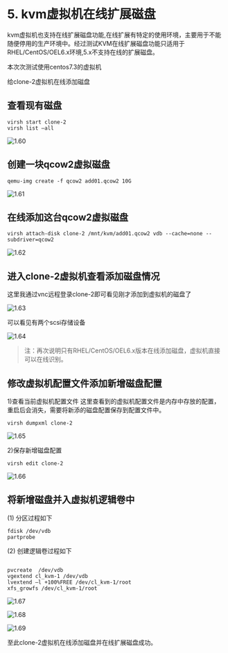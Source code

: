 # 5. kvm虚拟机在线扩展磁盘

kvm虚拟机也支持在线扩展磁盘功能,在线扩展有特定的使用环境，主要用于不能随便停用的生产环境中。经过测试KVM在线扩展磁盘功能只适用于RHEL/CentOS/OEL6.x环境,5.x不支持在线的扩展磁盘。

本次次测试使用centos7.3的虚拟机

给clone-2虚拟机在线添加磁盘

## 查看现有磁盘

```text
virsh start clone-2
virsh list –all 
```

![1.60](http://oxysobnip.bkt.clouddn.com/1.60.png)

## 创建一块qcow2虚拟磁盘

```text
qemu-img create -f qcow2 add01.qcow2 10G
```

![1.61](http://oxysobnip.bkt.clouddn.com/1.61.png)

## 在线添加这台qcow2虚拟磁盘

```text
virsh attach-disk clone-2 /mnt/kvm/add01.qcow2 vdb --cache=none --subdriver=qcow2
```

![1.62](http://oxysobnip.bkt.clouddn.com/1.62.png)

## 进入clone-2虚拟机查看添加磁盘情况

这里我通过vnc远程登录clone-2即可看见刚才添加到虚拟机的磁盘了

![1.63](http://oxysobnip.bkt.clouddn.com/1.63.png)

可以看见有两个scsi存储设备

![1.64](http://oxysobnip.bkt.clouddn.com/1.64.png)

> 注：再次说明只有RHEL/CentOS/OEL6.x版本在线添加磁盘，虚拟机直接可以在线识别。

## 修改虚拟机配置文件添加新增磁盘配置

1\)查看当前虚拟机配置文件 这里查看到的虚拟机配置文件是内存中存放的配置，重启后会消失，需要将新添的磁盘配置保存到配置文件中。

```text
virsh dumpxml clone-2
```

![1.65](http://oxysobnip.bkt.clouddn.com/1.65.png)

2\)保存新增磁盘配置

```text
virsh edit clone-2
```

![1.66](http://oxysobnip.bkt.clouddn.com/1.66.png)

## 将新增磁盘并入虚拟机逻辑卷中

\(1\) 分区过程如下

```text
fdisk /dev/vdb
partprobe
```

\(2\) 创建逻辑卷过程如下

```text

pvcreate  /dev/vdb
vgextend cl_kvm-1 /dev/vdb
lvextend –l +100%FREE /dev/cl_kvm-1/root
xfs_growfs /dev/cl_kvm-1/root
```

  

![1.67](http://oxysobnip.bkt.clouddn.com/1.67.png)

![1.68](http://oxysobnip.bkt.clouddn.com/1.68.png)

![1.69](http://oxysobnip.bkt.clouddn.com/1.69.png)

至此clone-2虚拟机在线添加磁盘并在线扩展磁盘成功。

